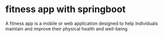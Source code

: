 # fitness app with springboot
A fitness app is a mobile or web application designed to help individuals maintain and improve their physical health and well-being
